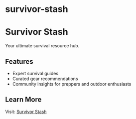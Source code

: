 # survivor-stash

# Survivor Stash
Your ultimate survival resource hub.

## Features
- Expert survival guides
- Curated gear recommendations
- Community insights for preppers and outdoor enthusiasts

## Learn More
Visit: [Survivor Stash](https://survivorstash.com)
